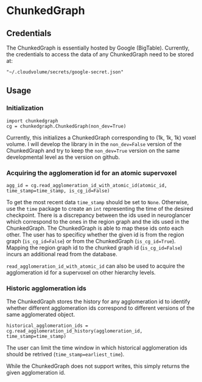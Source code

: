 # ChunkedGraph

## Credentials

The ChunkedGraph is essentially hosted by Google (BigTable). Currently, the credentials to access the data of 
any ChunkedGraph need to be stored at:
```
"~/.cloudvolume/secrets/google-secret.json"
```

## Usage

### Initialization
```
import chunkedgraph
cg = chunkedgraph.ChunkedGraph(non_dev=True)
```

Currently, this initializes a ChunkedGraph corresponding to (1k, 1k, 1k) voxel volume. I will develop the library in
in the `non_dev=False` version of the ChunkedGraph and try to keep the `non_dev=True` version on the same 
developmental level as the version on github.

### Acquiring the agglomeration id for an atomic supervoxel
```
agg_id = cg.read_agglomeration_id_with_atomic_id(atomic_id, time_stamp=time_stamp, is_cg_id=False)
```
To get the most recent data `time_stamp` should be set to `None`. Otherwise, use the `time` package to create an `int` 
representing the time of the desired checkpoint. There is a discrepancy between the ids used in neuroglancer which
correspond to the ones in the region graph and the ids used in the ChunkedGraph. The ChunkedGraph is able to map these
ids onto each other. The user has to specificy whether the given id is from the region graph (`is_cg_id=False`) or
from the ChunkedGraph (`is_cg_id=True`). Mapping the region graph id to the chunked graph id (`is_cg_id=False`) incurs
an additional read from the database.

`read_agglomeration_id_with_atomic_id` can also be used to acquire the agglomeration id  for a supervoxel on other hierarchy levels.


### Historic agglomeration ids

The ChunkedGraph stores the history for any agglomeration id to identify whether different agglomeration ids 
correspond to different versions of the same agglomerated object. 

```
historical_agglomeration_ids = cg.read_agglomeration_id_history(agglomeration_id, time_stamp=time_stamp)
```

The user can limit the time window in which historical agglomeration ids should be retrived 
(`time_stamp=earliest_time`). 

While the ChunkedGraph does not support writes, this simply returns the given agglomeration id.
